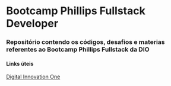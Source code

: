 # Bootcamp Phillips Fullstack Developer
### Repositório contendo os códigos, desafios e materias referentes ao Bootcamp Phillips Fullstack da DIO

#### Links úteis
[Digital Innovation One](dio.me)
